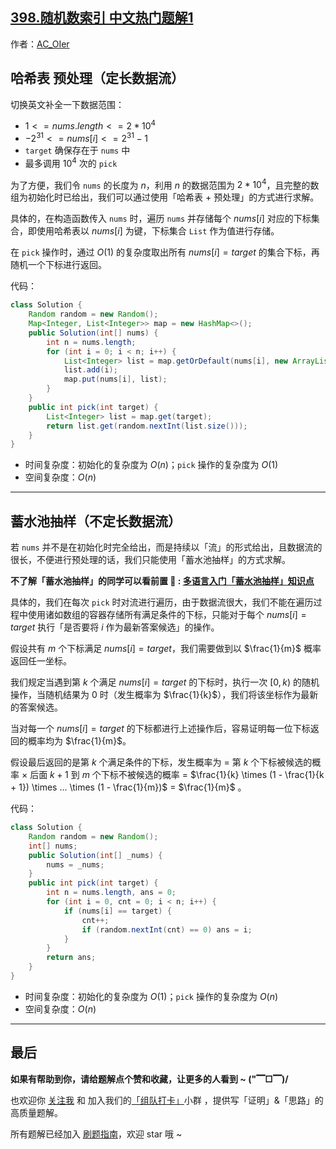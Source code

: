 ## [398.随机数索引 中文热门题解1](https://leetcode.cn/problems/random-pick-index/solutions/100000/by-ac_oier-zhml)

作者：[AC_OIer](https://leetcode.cn/u/AC_OIer)
## 哈希表 预处理（定长数据流）

切换英文补全一下数据范围：
* $1 <= nums.length <= 2 * 10^4$
* $-2^{31} <= nums[i] <= 2^{31} - 1$
* `target` 确保存在于 `nums` 中
* 最多调用 $10^4$ 次的 `pick`

为了方便，我们令 `nums` 的长度为 $n$，利用 $n$ 的数据范围为 $2 * 10^4$，且完整的数组为初始化时已给出，我们可以通过使用「哈希表 + 预处理」的方式进行求解。

具体的，在构造函数传入 `nums` 时，遍历 `nums` 并存储每个 $nums[i]$ 对应的下标集合，即使用哈希表以 $nums[i]$ 为键，下标集合 `List` 作为值进行存储。

在 `pick` 操作时，通过 $O(1)$ 的复杂度取出所有 $nums[i] = target$ 的集合下标，再随机一个下标进行返回。

代码：
```Java []
class Solution {
    Random random = new Random();
    Map<Integer, List<Integer>> map = new HashMap<>();
    public Solution(int[] nums) {
        int n = nums.length;
        for (int i = 0; i < n; i++) {
            List<Integer> list = map.getOrDefault(nums[i], new ArrayList<>());
            list.add(i);
            map.put(nums[i], list);
        }
    }
    public int pick(int target) {
        List<Integer> list = map.get(target);
        return list.get(random.nextInt(list.size()));
    }
}
```
* 时间复杂度：初始化的复杂度为 $O(n)$；`pick` 操作的复杂度为 $O(1)$
* 空间复杂度：$O(n)$

---

## 蓄水池抽样（不定长数据流）

若 `nums` 并不是在初始化时完全给出，而是持续以「流」的形式给出，且数据流的很长，不便进行预处理的话，我们只能使用「蓄水池抽样」的方式求解。

**不了解「蓄水池抽样」的同学可以看前置 🧀 : [多语言入门「蓄水池抽样」知识点](https://mp.weixin.qq.com/s?__biz=MzU4NDE3MTEyMA==&mid=2247490892&idx=1&sn=c1fe373edc88142cbabd383ef3c0669b)**

具体的，我们在每次 `pick` 时对流进行遍历，由于数据流很大，我们不能在遍历过程中使用诸如数组的容器存储所有满足条件的下标，只能对于每个 $nums[i] = target$ 执行「是否要将 $i$ 作为最新答案候选」的操作。

假设共有 $m$ 个下标满足 $nums[i] = target$，我们需要做到以 $\frac{1}{m}$ 概率返回任一坐标。

我们规定当遇到第 $k$ 个满足 $nums[i] = target$ 的下标时，执行一次 $[0, k)$ 的随机操作，当随机结果为 $0$ 时（发生概率为 $\frac{1}{k}$），我们将该坐标作为最新的答案候选。

当对每一个 $nums[i] = target$ 的下标都进行上述操作后，容易证明每一位下标返回的概率均为 $\frac{1}{m}$。

假设最后返回的是第 $k$ 个满足条件的下标，发生概率为 = 第 $k$ 个下标被候选的概率 $\times$ 后面 $k + 1$ 到 $m$ 个下标不被候选的概率 = $\frac{1}{k} \times (1 - \frac{1}{k + 1}) \times ... \times (1 - \frac{1}{m})$ = $\frac{1}{m}$ 。

代码：
```Java []
class Solution {
    Random random = new Random();
    int[] nums;
    public Solution(int[] _nums) {
        nums = _nums;
    }
    public int pick(int target) {
        int n = nums.length, ans = 0;
        for (int i = 0, cnt = 0; i < n; i++) {
            if (nums[i] == target) {
                cnt++;
                if (random.nextInt(cnt) == 0) ans = i;
            }
        }
        return ans;
    }
}
```
* 时间复杂度：初始化的复杂度为 $O(1)$；`pick` 操作的复杂度为 $O(n)$
* 空间复杂度：$O(n)$

---

## 最后

**如果有帮助到你，请给题解点个赞和收藏，让更多的人看到 ~ ("▔□▔)/**

也欢迎你 [关注我](https://oscimg.oschina.net/oscnet/up-19688dc1af05cf8bdea43b2a863038ab9e5.png) 和 加入我们的[「组队打卡」](https://leetcode-cn.com/u/ac_oier/)小群 ，提供写「证明」&「思路」的高质量题解。

所有题解已经加入 [刷题指南](https://github.com/SharingSource/LogicStack-LeetCode/wiki)，欢迎 star 哦 ~